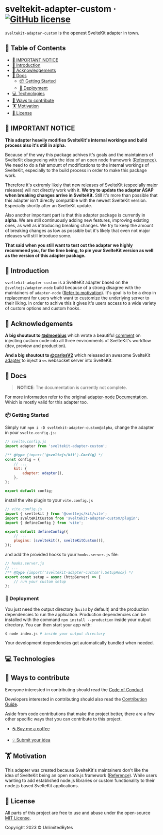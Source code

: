 # sveltekit-adapter-custom &middot; [![GitHub license](https://img.shields.io/badge/license-MIT-blue.svg)](./LICENSE)

`sveltekit-adapter-custom` is the openest SvelteKit adapter in town.

## 📖 Table of Contents

-   [📢 IMPORTANT NOTICE](#-important-notice)
-   [👋 Introduction](#-introduction)
-   [🎩 Acknowledgements](#-acknowledgements)
-   [📖 Docs](#-docs)
    -   [📦 Getting Started](#-getting-started)
    -   [🚀 Deployment](#-deployment)
-   [💻 Technologies](#-technologies)
-   [📝 Ways to contribute](#-ways-to-contribute)
-   [🏋️ Motivation](#%EF%B8%8F-motivation)
-   [📄 License](#-license)

## 📢 IMPORTANT NOTICE

**This adapter heavily modifies SvelteKit's internal workings and build process also it's still in alpha.**

Because of the way this package achives it's goals and the maintainers of SvelteKit disagreeing with the
idea of an open node framework ([Reference](https://github.com/sveltejs/kit/issues/334#issuecomment-804543781)).
We need to do a fair amount of modifications to the internal workings of SvelteKit, especially to the build process
in order to make this package work.

Therefore it's extremly likely that new releases of SvelteKit (especially major releases) will not directly work with it.
**We try to update the adapter ASAP when breaking changes arrive in SvelteKit.** Still it's more than possible that
this adapter isn't directly compatible with the newest SvelteKit version. Especially shortly after an SvelteKit update.

Also another important part is that this adapter package is currently in **alpha**. We are still continuously adding new
features, improving existing ones, as well as introducing breaking changes. We try to keep the amount of breaking changes
as low as possible but it's likely that even not major releases will still introduce some.

**That said when you still want to test out the adapter we highly recommend you, for the time being, to pin your SvelteKit
version as well as the version of this adapter package.**

## 👋 Introduction

`sveltekit-adapter-custom` is a SvelteKit adapter based on the `@sveltejs/adapter-node` build because of a strong disagree
with the maintainers of `adapter-node` ([Refer to motivation](#-motivation)). It's goal is to be a drop in replacement for
users which want to customize the underlying server to their liking. In order to achive this it gives it's users access to
a wide variety of custom options and custom hooks.

## 🎩 Acknowledgements

**A big shoutout to [@dmoebius](https://github.com/dmoebius)** which wrote a beautiful
[comment](https://github.com/sveltejs/kit/issues/927#issuecomment-1589404762) on injecting custom code into all three
environments of SvelteKit's workflow (dev, preview and production).

**And a big shoutout to [@carlosV2](https://github.com/carlosV2)** which released an awesome SvelteKit
[adapter](https://github.com/carlosV2/adapter-node-ws) to inject a `ws` websocket server into SvelteKit.

## 📖 Docs

> **NOTICE**: The documentation is currently not complete.

For more information refer to the
original [adapter-node Documentation](https://kit.svelte.dev/docs/adapter-node). Which is mostly valid for this adapter
too.

### 📦 Getting Started

Simply run `npm i -D sveltekit-adapter-custom@alpha`, change the adapter in your `svelte.config.js`:

```js
// svelte.config.js
import adapter from 'sveltekit-adapter-custom';

/** @type {import('@sveltejs/kit').Config} */
const config = {
    // ...
    kit: {
        adapter: adapter(),
    },
};

export default config;
```

install the vite plugin to your `vite.config.js`

```js
// vite.config.js
import { sveltekit } from '@sveltejs/kit/vite';
import svelteKitCustom from 'sveltekit-adapter-custom/plugin';
import { defineConfig } from 'vite';

export default defineConfig({
    // ...
    plugins: [sveltekit(), svelteKitCustom()],
});
```

and add the provided hooks to your `hooks.server.js` file:

```js
// hooks.server.js
// ...
/** @type {import('sveltekit-adapter-custom').SetupHook} */
export const setup = async (httpServer) => {
    // run your custom setup
};
```

### 🚀 Deployment

You just need the output directory (`build` by default) and the production dependencies to run the application.
Production dependencies can be installed with the command `npm install --production` inside your output directory.
You can then start your app with:

```sh
$ node index.js # inside your output directory
```

Your development dependencies get automatically bundled when needed.

## 💻 Technologies

## 📝 Ways to contribute

Everyone interested in contributing should read the [Code of Conduct][code_of_conduct].

Developers interested in contributing should also read the [Contribution Guide][contributing].

Aside from code contributions that make the project better, there are a few other specific ways that you can contribute to this project.

-   [☕ Buy me a coffee][coffee]

-   [💡 Submit your idea][new_issue]

## 🏋️ Motivation

This adapter was created because SvelteKit's maintainers don't like the idea of SvelteKit being an open node.js framework
([Reference](https://github.com/sveltejs/kit/issues/334#issuecomment-804543781)). While users wanting to add established
node.js libraries or custom functionality to their node.js based SvelteKit applications.

## 📄 License

All parts of this project are free to use and abuse under the open-source [MIT License](LICENSE).

Copyright 2023 &copy; UnlimitedBytes

[coffee]: https://www.buymeacoffee.com/unlimitedbytes
[new_issue]: https://github.com/UnlimitedBytes/sveltekit-adapter-custom/issues/new
[code_of_conduct]: CODE_OF_CONDUCT.md
[contributing]: CONTRIBUTING.md
[svelte_kit]: https://kit.svelte.dev/
